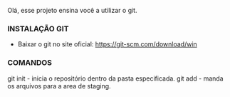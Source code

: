Olá, esse projeto ensina você a utilizar o git.

### INSTALAÇÃO GIT

 * Baixar o git no site oficial: https://git-scm.com/download/win

### COMANDOS

 git init - inicia o repositório dentro da pasta especificada.
 git add - manda os arquivos para a area de staging.
 
